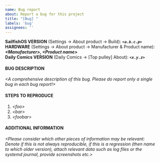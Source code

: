```yaml
---
name: Bug report
about: Report a bug for this project
title: "[Bug] "
labels: 'bug'
assignees: ''
---
```


**SailfishOS VERSION** (Settings → About product → Build): ***`<a.b.c.p>`***
<br />**HARDWARE** (Settings → About product → Manufacturer & Product name): ***\<Manufacturer\>, \<Product name\>***
<br />**Daily Comics VERSION** (Daily Comics → [Top pulley] About): ***`<x.y.z>`***
<br />

#### BUG DESCRIPTION
*\<A comprehensive description of this bug.  Please do report only a single bug in each bug report!\>*

#### STEPS TO REPRODUCE
1. *\<foo\>*
2. *\<bar\>*
3. *\<foobar\>*

#### ADDITIONAL INFORMATION

*\<Please consider which other pieces of information may be relevant: Denote if this is not always reproducible, if this is a regression (then name to which older version), attach relevant data such as log files or the systemd journal, provide screenshots etc.\>*

